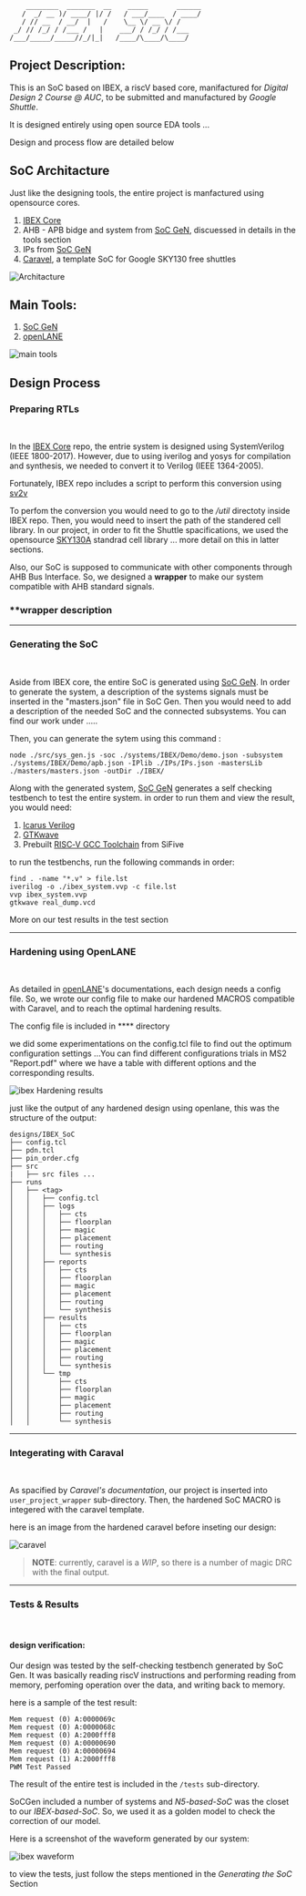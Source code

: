 

```
    ________  _______  __    _____       ______
   /  _/ __ )/ ____/ |/ /   / ___/____  / ____/
   / // __  / __/  |   /    \__ \/ __ \/ /     
 _/ // /_/ / /___ /   |    ___/ / /_/ / /___   
/___/_____/_____//_/|_|   /____/\____/\____/   

```


## Project Description:


This is an SoC based on IBEX, a riscV based core, manifactured for *Digital Design 2 Course @ AUC*, to be submitted and manufactured by *Google Shuttle*.

It is designed entirely using open source EDA tools ... 

Design and process flow are detailed below


## SoC Architacture 

Just like the designing tools, the entire project is manfactured using opensource cores.

1. [IBEX Core](https://github.com/lowRISC/ibex)
2. AHB - APB bidge and system from [SoC GeN](https://github.com/habibagamal/SoC_Automation), discuessed in details in the tools section
3. IPs from [SoC GeN](https://github.com/habibagamal/SoC_Automation)
4.  [Caravel](https://github.com/efabless/caravel), a template SoC for Google SKY130 free shuttles

![Architacture](./image/architacture.png)



## Main Tools:

1. [SoC GeN](https://github.com/habibagamal/SoC_Automation)
2. [openLANE](https://github.com/efabless/openlane)


![main tools](./image/maintools.png)


## **Design Process** 


### **Preparing RTLs**
</br> 

In the [IBEX Core](https://github.com/lowRISC/ibex) repo, the entrie system is designed using SystemVerilog (IEEE 1800-2017). However, due to using iverilog and yosys for compilation and synthesis, we needed to convert it to Verilog (IEEE 1364-2005). 

Fortunately, IBEX repo includes a script to perform this conversion using [sv2v](https://github.com/zachjs/sv2v)


To perfom the conversion you would need to go to the */util* directoty inside IBEX repo. Then, you would need to insert the path of the standered cell library. In our project, in order to fit the Shuttle spacifications, we used the opensource [SKY130A](https://github.com/google/skywater-pdk) standrad cell library ... more detail on this in latter sections.

Also, our SoC is supposed to communicate with other components through AHB Bus Interface. So, we designed a **wrapper** to make our system compatible with AHB standard signals.

### **wrapper description

---

### **Generating the SoC**
</br> 

Aside from IBEX core, the entire SoC is generated using [SoC GeN](https://github.com/habibagamal/SoC_Automation). In order to generate the system, a description of the systems signals must be inserted in the "masters.json" file in SoC Gen. Then you would need to add a description of the needed SoC and the connected subsystems. You can find our work under .....

Then, you can generate the sytem using this command :

```
node ./src/sys_gen.js -soc ./systems/IBEX/Demo/demo.json -subsystem ./systems/IBEX/Demo/apb.json -IPlib ./IPs/IPs.json -mastersLib ./masters/masters.json -outDir ./IBEX/

```

Along with the generated system, [SoC GeN](https://github.com/habibagamal/SoC_Automation) generates a self checking testbench to test the entire system. in order to run them and view the result, you would need:

1. [Icarus Verilog](http://iverilog.icarus.com/)
2. [GTKwave](https://github.com/gtkwave/gtkwave)
3. Prebuilt [RISC‑V GCC Toolchain](https://www.sifive.com/software) from SiFive 


to run the testbenchs, run the following commands in order:

```
find . -name "*.v" > file.lst
iverilog -o ./ibex_system.vvp -c file.lst
vvp ibex_system.vvp
gtkwave real_dump.vcd
```

More on our test results in the test section

----
### **Hardening using OpenLANE**
</br> 

As detailed in [openLANE](https://github.com/efabless/openlane)'s documentations, each design needs a config file. So, we wrote our config file to make our hardened MACROS compatible with Caravel, and to reach the optimal hardening results. 

The config file is included in **** directory

we did some experimentations on the config.tcl file to find out the optimum configuration settings ...You can find different configurations trials in MS2 "Report.pdf" where we have a table with different options and the corresponding results. 

![ibex Hardening results]()

just like the output of any hardened design using openlane, this was the structure of the output:

```
designs/IBEX_SoC
├── config.tcl
├── pdn.tcl
├── pin_order.cfg
├── src
|   ├── src files ...
├── runs
│   ├── <tag>
│   │   ├── config.tcl
│   │   ├── logs
│   │   │   ├── cts
│   │   │   ├── floorplan
│   │   │   ├── magic
│   │   │   ├── placement
│   │   │   ├── routing
│   │   │   └── synthesis
│   │   ├── reports
│   │   │   ├── cts
│   │   │   ├── floorplan
│   │   │   ├── magic
│   │   │   ├── placement
│   │   │   ├── routing
│   │   │   └── synthesis
│   │   ├── results
│   │   │   ├── cts
│   │   │   ├── floorplan
│   │   │   ├── magic
│   │   │   ├── placement
│   │   │   ├── routing
│   │   │   └── synthesis
│   │   └── tmp
│   │       ├── cts
│   │       ├── floorplan
│   │       ├── magic
│   │       ├── placement
│   │       ├── routing
│   │       └── synthesis
```


----
### **Integerating with Caraval**
</br> 

As spacified by *Caravel's documentation*,  our project is inserted into `user_project_wrapper` sub-directory. Then, the hardened SoC MACRO is integered with the caravel template. 

here is an image from the hardened caravel before inseting our design:

![caravel](./image/caravel.png)

> **NOTE**: currently, caravel is a *WIP*, so there is a number of magic DRC with the final output. 


----
### **Tests & Results**
</br> 

#### **design verification**:

Our design was tested by the self-checking testbench generated by SoC Gen. It was basically reading riscV instructions and performing reading from memory, perfoming operation over the data, and writing back to memory. 

here is a sample of the test result:
 
```
Mem request (0) A:0000069c
Mem request (0) A:0000068c
Mem request (0) A:2000fff8
Mem request (0) A:00000690
Mem request (0) A:00000694
Mem request (1) A:2000fff8
PWM Test Passed
```
The result of the entire test is included in the `/tests` sub-directory.

SoCGen included a number of systems and *N5-based-SoC* was the closet to our *IBEX-based-SoC*. So, we used it as a golden model to check the correction of our model.

Here is a screenshot of the waveform generated by our system:

![ibex waveform](./image/ibex_waveform.png)

to view the tests, just follow the steps mentioned in the *Generating the SoC* Section




